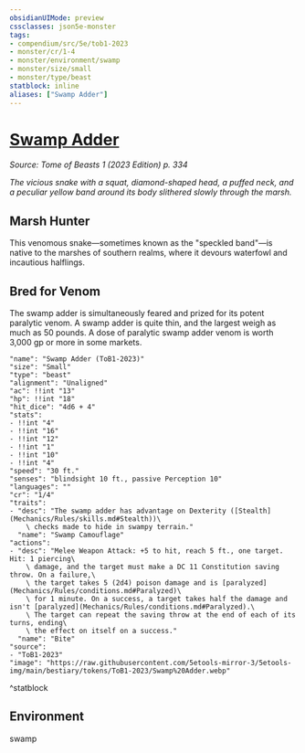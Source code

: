 ```yaml
---
obsidianUIMode: preview
cssclasses: json5e-monster
tags:
- compendium/src/5e/tob1-2023
- monster/cr/1-4
- monster/environment/swamp
- monster/size/small
- monster/type/beast
statblock: inline
aliases: ["Swamp Adder"]
---
```

# [Swamp Adder](Mechanics\bestiary\beast/swamp-adder-tob1-2023.md)
*Source: Tome of Beasts 1 (2023 Edition) p. 334*  

*The vicious snake with a squat, diamond-shaped head, a puffed neck, and a peculiar yellow band around its body slithered slowly through the marsh.*

## Marsh Hunter

This venomous snake—sometimes known as the "speckled band"—is native to the marshes of southern realms, where it devours waterfowl and incautious halflings.

## Bred for Venom

The swamp adder is simultaneously feared and prized for its potent paralytic venom. A swamp adder is quite thin, and the largest weigh as much as 50 pounds. A dose of paralytic swamp adder venom is worth 3,000 gp or more in some markets.

```statblock
"name": "Swamp Adder (ToB1-2023)"
"size": "Small"
"type": "beast"
"alignment": "Unaligned"
"ac": !!int "13"
"hp": !!int "18"
"hit_dice": "4d6 + 4"
"stats":
- !!int "4"
- !!int "16"
- !!int "12"
- !!int "1"
- !!int "10"
- !!int "4"
"speed": "30 ft."
"senses": "blindsight 10 ft., passive Perception 10"
"languages": ""
"cr": "1/4"
"traits":
- "desc": "The swamp adder has advantage on Dexterity ([Stealth](Mechanics/Rules/skills.md#Stealth))\
    \ checks made to hide in swampy terrain."
  "name": "Swamp Camouflage"
"actions":
- "desc": "Melee Weapon Attack: +5 to hit, reach 5 ft., one target. Hit: 1 piercing\
    \ damage, and the target must make a DC 11 Constitution saving throw. On a failure,\
    \ the target takes 5 (2d4) poison damage and is [paralyzed](Mechanics/Rules/conditions.md#Paralyzed)\
    \ for 1 minute. On a success, a target takes half the damage and isn't [paralyzed](Mechanics/Rules/conditions.md#Paralyzed).\
    \ The target can repeat the saving throw at the end of each of its turns, ending\
    \ the effect on itself on a success."
  "name": "Bite"
"source":
- "ToB1-2023"
"image": "https://raw.githubusercontent.com/5etools-mirror-3/5etools-img/main/bestiary/tokens/ToB1-2023/Swamp%20Adder.webp"
```
^statblock

## Environment

swamp